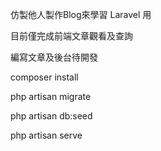仿製他人製作Blog來學習 Laravel 用

目前僅完成前端文章觀看及查詢

編寫文章及後台待開發

composer install

php artisan migrate

php artisan db:seed

php artisan serve
